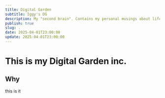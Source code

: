 ```yaml
---
title: Digital Garden
subtitle: Iggy's DG
description: My "second brain". Contains my personal musings about life, work, and everything in between.
publish: true
slug: .
date: 2025-04-01T23:00:00
update: 2025-04-01T23:00:00
---
```

# This is my Digital Garden inc.
## Why
this is it